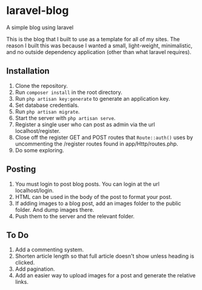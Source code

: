 # laravel-blog
A simple blog using laravel

This is the blog that I built to use as a template for all of my sites.
The reason I built this was because I wanted a small, light-weight, minimalistic, and no outside dependency application (other than what laravel requires).

## Installation

1. Clone the repository.
2. Run `composer install` in the root directory.
3. Run `php artisan key:generate` to generate an application key.
3. Set database credentials.
4. Run `php artisan migrate`.
5. Start the server with `php artisan serve`.
6. Register a single user who can post as admin via the url localhost/register.
7. Close off the register GET and POST routes that `Route::auth()` uses by uncommenting the /register routes found in app/Http/routes.php.
8. Do some exploring.

## Posting

1. You must login to post blog posts. You can login at the url localhost/login.
2. HTML can be used in the body of the post to format your post.
3. If adding images to a blog post, add an images folder to the public folder. And dump images there.
4. Push them to the server and the relevant folder.


## To Do

1. Add a commenting system.
2. Shorten article length so that full article doesn't show unless heading is clicked.
3. Add pagination.
4. Add an easier way to upload images for a post and generate the relative links.
